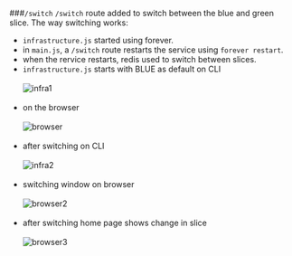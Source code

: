 
###`/switch` 
`/switch` route added to switch between the blue and green slice. The way switching works: 
* `infrastructure.js` started using forever.
* in `main.js`, a `/switch` route restarts the service using `forever restart`.
* when the rervice restarts, redis used to switch between slices. 
* `infrastructure.js` starts with BLUE as default on CLI
<br><br>
![infra1](https://cloud.githubusercontent.com/assets/9297464/7016219/ee155b62-dcad-11e4-86bd-7bc440743aa2.png)
<br><br>
* on the browser
<br><br>
![browser](https://cloud.githubusercontent.com/assets/9297464/7016228/321ae6a6-dcae-11e4-822c-6fb0a2210164.png)
<br><br>
* after switching on CLI
<br><br>
![infra2](https://cloud.githubusercontent.com/assets/9297464/7016245/8e052378-dcae-11e4-9fff-3988ea5380f6.png)
<br><br>
* switching window on browser
<br><br>
![browser2](https://cloud.githubusercontent.com/assets/9297464/7016254/bf1e9ba6-dcae-11e4-988a-fb12ebd1142a.png)
<br><br>
* after switching home page shows change in slice
<br><br>
![browser3](https://cloud.githubusercontent.com/assets/9297464/7016259/d999ffac-dcae-11e4-8a3f-f097210de7af.png)
<br><br>
